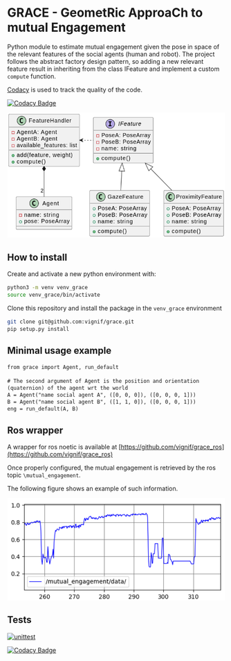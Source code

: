 # GRACE - GeometRic ApproaCh to mutual Engagement

Python module to estimate mutual engagement given the pose in space of the relevant features of the social agents (human and robot).
The project follows the abstract factory design pattern, so adding a new relevant feature result in inheriting from the class IFeature and implement a custom `compute` function.

[Codacy](https://app.codacy.com/gh/vignif/grace/dashboard) is used to track the quality of the code.

[![Codacy Badge](https://app.codacy.com/project/badge/Grade/a7fa7f8f907b49479a9ca49a563fed30)](https://www.codacy.com/gh/vignif/grace/dashboard?utm_source=github.com&amp;utm_medium=referral&amp;utm_content=vignif/grace&amp;utm_campaign=Badge_Grade)

![GRACE system design](docs/design.png)


## How to install

Create and activate a new python environment with:

```bash
python3 -m venv venv_grace
source venv_grace/bin/activate
```

Clone this repository and install the package in the `venv_grace` environment

```bash
git clone git@github.com:vignif/grace.git
pip setup.py install
```

## Minimal usage example

```
from grace import Agent, run_default

# The second argument of Agent is the position and orientation (quaternion) of the agent wrt the world
A = Agent("name social agent A", ([0, 0, 0]), ([0, 0, 0, 1]))
B = Agent("name social agent B", ([1, 1, 0]), ([0, 0, 0, 1]))
eng = run_default(A, B)
```

## Ros wrapper

A wrapper for ros noetic is available at [https://github.com/vignif/grace_ros](https://github.com/vignif/grace_ros)

Once properly configured, the mutual engagement is retrieved by the ros topic `\mutual_engagement`.

The following figure shows an example of such information.

![Image](docs/mutual.png)
## Tests

[![unittest](https://github.com/vignif/grace/actions/workflows/ci_test_grace.yml/badge.svg)](https://github.com/vignif/grace/actions/workflows/ci_test_grace.yml)

[![Codacy Badge](https://app.codacy.com/project/badge/Coverage/a7fa7f8f907b49479a9ca49a563fed30)](https://www.codacy.com/gh/vignif/grace/dashboard?utm_source=github.com&utm_medium=referral&utm_content=vignif/grace&utm_campaign=Badge_Coverage)
